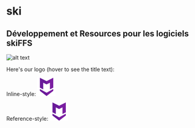 # ski
## Développement et Resources pour les logiciels skiFFS 

![alt text](https://github.com/agilsport/ski/32x32_agil.png "Logo Agil") 


Here's our logo (hover to see the title text):

Inline-style: 
![alt text](https://github.com/adam-p/markdown-here/raw/master/src/common/images/icon48.png "Logo Title Text 1")

Reference-style: 
![alt text][logo]

[logo]: https://github.com/adam-p/markdown-here/raw/master/src/common/images/icon48.png "Logo Title Text 2"




